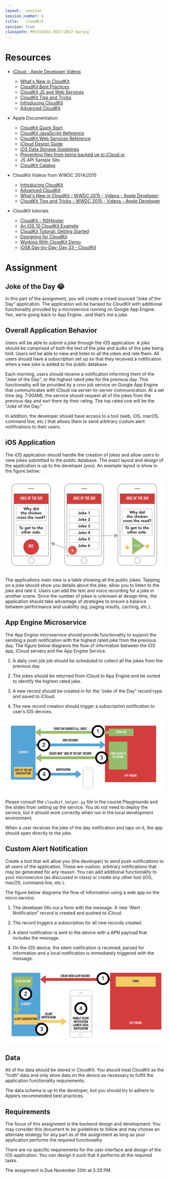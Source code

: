 ```yaml
---
layout:  session
session_number: 6
title:   CloudKit
session: true
classpath: MPCS51033-2017/2017-Spring
---
```


Resources
=========


* [iCloud - Apple Developer Videos](https://developer.apple.com/icloud/)
  - [What's New in CloudKit](https://developer.apple.com/videos/play/wwdc2016/226/)
  - [CloudKit Best Practices](https://developer.apple.com/videos/play/wwdc2016/231/)
  - [CloudKit JS and Web Services](https://developer.apple.com/videos/play/wwdc2015/710/)
  - [CloudKit Tips and Tricks](https://developer.apple.com/videos/play/wwdc2015/715/)
  - [Introducing CloudKit](https://developer.apple.com/videos/play/wwdc2014/208/)
  - [Advanced CloudKit](https://developer.apple.com/videos/play/wwdc2014/231/)

* Apple Documentation
  - [CloudKit Quick Start](https://developer.apple.com/library/prerelease/ios/documentation/DataManagement/Conceptual/CloudKitQuickStart/Introduction/Introduction.html)
  - [CloudKit JavaScript Reference](https://developer.apple.com/library/prerelease/ios/documentation/CloudKitJS/Reference/CloudKitJavaScriptReference/index.html)
  - [CloudKit Web Services Reference](https://developer.apple.com/library/prerelease/ios/documentation/DataManagement/Conceptual/CloutKitWebServicesReference/Introduction/Introduction.html)
  - [iCloud Design Guide](https://developer.apple.com/library/ios/icloud_design_guide)
  - [iOS Data Storage Guidelines](https://developer.apple.com/icloud/documentation/data-storage/)
  - [Preventing files from being backed up to iCloud or](https://developer.apple.com/library/ios/qa/qa1719/)

  * JS API Sample Site
  - [CloudKit Catalog](https://cdn.apple-cloudkit.com/cloudkit-catalog/)

* CloudKit Videos from WWDC 2014/2015
  - [Introducing CloudKit](https://developer.apple.com/videos/play/wwdc2014/208/)
  - [Advanced CloudKit](https://developer.apple.com/videos/play/wwdc2014/231/)
  - [What's New in CloudKit - WWDC 2015 - Videos - Apple Developer](https://developer.apple.com/videos/play/wwdc2015/704/)
  - [CloudKit Tips and Tricks - WWDC 2015 - Videos - Apple Developer](https://developer.apple.com/videos/play/wwdc2015/715/)

* CloudKit tutorials
  - [CloudKit - NSHipster](http://nshipster.com/cloudkit/)
  - [An iOS 10 CloudKit Example](http://www.techotopia.com/index.php/An_iOS_8_CloudKit_Example)
  -  [CloudKit Tutorial: Getting Started](https://www.raywenderlich.com/134694/cloudkit-tutorial-getting-started)
  - [Designing for CloudKit](https://developer.apple.com/library/ios/documentation/General/Conceptual/iCloudDesignGuide/DesigningforCloudKit/DesigningforCloudKit.html)
  - [Working With CloudKit Demo](http://www.appcoda.com/cloudkit-introduction-tutorial/)
  - [iOS8 Day-by-Day: Day 33 - CloudKit](http://www.shinobicontrols.com/blog/posts/2014/10/15/ios8-day-by-day-day-33-cloudkit)


Assignment
============

## Joke of the Day 😂 ##

In this part of the assignment, you will create a crowd sourced “Joke of the Day” application.  The application will be backed by CloudKit with additional functionality provided by a microservice running on Google App Engine.  Yes, we’re going back to App Engine…and that’s not a joke.


Overall Application Behavior
----------------------------
Users will be able to submit a joke through the iOS application.  A joke should be comprised of both the text of the joke and audio of the joke being told.   Users will be able to view and listen to all the jokes and rate them.  All users should have a subscription set up so that they received a notification when a new joke is added to the public database.

Each morning, users should receive a notification informing them of the “Joke of the Day”, or the highest rated joke for the previous day.  This functionality will be provided by a cron job service on Google App Engine that communicates with iCloud via server-to-server communication.  At a set time (eg. 7:00AM), the service should request all of the jokes from the previous day and sort them by their rating.  The top rated one will be the “Joke of the Day.”

In addition, the developer should have access to a tool (web, iOS, macOS, command line, etc.) that allows them to send arbitrary custom alert notifications to their users.

iOS Application
---------------
The iOS application should handle the creation of jokes and allow users to view jokes submitted to the public database.  The exact layout and design of the application is up to the developer (you).  An example layout is show in the figure below:

![](6-1.png)

The applications main view is a table showing all the public jokes.  Tapping on a joke should show you details about the joke, allow you to listen to the joke and rate it.  Users can add the text and voice recording for a joke in another scene.  Since the number of jokes is unknown at design time, the application should take advantage of strategies to ensure a balance between performance and usability (eg. paging results, caching, etc.).

App Engine Microservice
-----------------------
The App Engine microservice should provide functionality to support the sending a push notification with the highest rated joke from the previous day.  The figure below diagrams the flow of information between the iOS app, iCloud servers and the App Engine Service.  

1. A daily cron job job should be scheduled to collect all the jokes from the previous day.  

2. The jokes should be returned from iCloud to App Engine and be sorted to identify the highest rated joke.

3. A new record should be created in for the “Joke of the Day” record type and saved to iCloud.

4. The new record creation should trigger a subscription notification to user’s iOS devices.

![](6-2.png)

Please consult the `cloudkit_helper.py` file in the course Playgrounds and the slides from setting up the service.  You do not need to deploy the service, but it should work correctly when run in the local development environment.

When a user receives the joke of the day notification and taps on it, the app should open directly to the joke.


Custom Alert Notification
-------------------------
Create a tool that will allow you (the developer) to send push notifications to all users of the application.  These are custom, arbitrary notifications that may be generated for any reason.  You can add additional functionality to your microservice (as discussed in class) or create any other tool (iOS, macOS, command line, etc.).

The figure below diagrams the flow of information using a web app on the micro service:

1. The developer fills out a form with the message.   A new “Alert Notification” record is created and pushed to iCloud.

2. The record triggers a subscription for all new records created.

3. A silent notification is sent to the device with a APN payload that includes the message.

4. On the iOS device, the silent notification is received, parsed for information and a local notification is immediately triggered with the message.

![](6-3.png)


Data
-----
All of the data should be stored in CloudKit.  You should treat CloudKit as the “truth” data and only store data on the device as necessary to fulfill the application functionality requirements.  

The data schema is up to the developer, but you should try to adhere to Apple’s recommended best practices.

Requirements
------------
The focus of this assignment is the backend design and development.  You may consider this document to be guidelines to follow and may choose an alternate strategy for any part as of the assignment as long as your application performs the required functionality.

There are no specific requirements for the user interface and design of the iOS application.  You can design it such that it performs all the required tasks.

The assignment is Due November 20th at 5:29 PM. 
